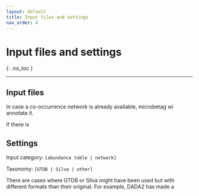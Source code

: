 ```yaml
---
layout: default
title: Input files and settings
nav_order: 4
---
```


# Input files and settings
{: .no_toc }

---


## Input files

In case a co-occurrence network is already available, 
microbetag wi annotate it. 

If there is 




## Settings


Input category: `[abundance table | network]`


Taxonomy: `[GTDB | Silva | other]`

There are cases where GTDB or Silva might have been used but with different formats than their original. 
For example, DADA2 has made a 









